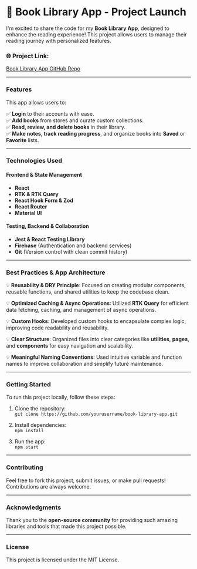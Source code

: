 # 🚀 **Book Library App** - Project Launch

I'm excited to share the code for my **Book Library App**, designed to enhance the reading experience! This project allows users to manage their reading journey with personalized features.

### 🌐 **Project Link:**  
[Book Library App GitHub Repo](https://github.com/yourusername/book-library-app)

---

### **Features**  
This app allows users to:

✅ **Login** to their accounts with ease.  
✅ **Add books** from stores and curate custom collections.  
✅ **Read, review, and delete books** in their library.  
✅ **Make notes, track reading progress**, and organize books into **Saved** or **Favorite** lists.  

---

### **Technologies Used**  

#### **Frontend & State Management**  
- **React**  
- **RTK & RTK Query**  
- **React Hook Form & Zod**  
- **React Router**  
- **Material UI**

#### **Testing, Backend & Collaboration**  
- **Jest & React Testing Library**  
- **Firebase** (Authentication and backend services)  
- **Git** (Version control with clean commit history)

---

### **Best Practices & App Architecture**

💡 **Reusability & DRY Principle**: Focused on creating modular components, reusable functions, and shared utilities to keep the codebase clean.

💡 **Optimized Caching & Async Operations**: Utilized **RTK Query** for efficient data fetching, caching, and management of async operations.

💡 **Custom Hooks**: Developed custom hooks to encapsulate complex logic, improving code readability and reusability.

💡 **Clear Structure**: Organized files into clear categories like **utilities**, **pages**, and **components** for easy navigation and scalability.

💡 **Meaningful Naming Conventions**: Used intuitive variable and function names to improve collaboration and simplify future maintenance.

---

### **Getting Started**  
To run this project locally, follow these steps:

1. Clone the repository:  
   `git clone https://github.com/yourusername/book-library-app.git`
   
2. Install dependencies:  
   `npm install`
   
3. Run the app:  
   `npm start`

---

### **Contributing**  
Feel free to fork this project, submit issues, or make pull requests! Contributions are always welcome.

---

### **Acknowledgments**  
Thank you to the **open-source community** for providing such amazing libraries and tools that made this project possible.

---

### **License**  
This project is licensed under the MIT License.
